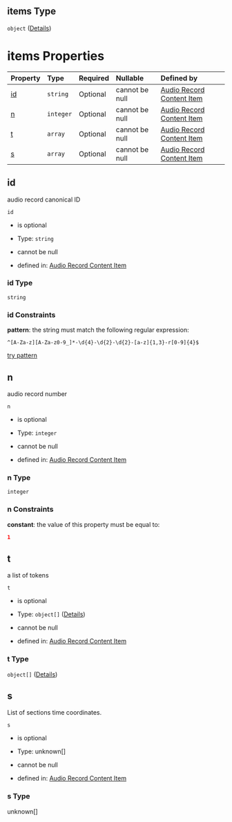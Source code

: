 ## items Type

`object` ([Details](audio_record_contentitem-properties-rreb-items.md))

# items Properties

| Property  | Type      | Required | Nullable       | Defined by                                                                                                                                                                                                                        |
| :-------- | :-------- | :------- | :------------- | :-------------------------------------------------------------------------------------------------------------------------------------------------------------------------------------------------------------------------------- |
| [id](#id) | `string`  | Optional | cannot be null | [Audio Record Content Item](audio_record_contentitem-properties-rreb-items-properties-id.md "https://impresso.github.io/impresso-schemas/json/rebuilt/audio_record_contentitem.schema.json#/properties/rreb/items/properties/id") |
| [n](#n)   | `integer` | Optional | cannot be null | [Audio Record Content Item](audio_record_contentitem-properties-rreb-items-properties-n.md "https://impresso.github.io/impresso-schemas/json/rebuilt/audio_record_contentitem.schema.json#/properties/rreb/items/properties/n")   |
| [t](#t)   | `array`   | Optional | cannot be null | [Audio Record Content Item](audio_record_contentitem-properties-rreb-items-properties-t.md "https://impresso.github.io/impresso-schemas/json/rebuilt/audio_record_contentitem.schema.json#/properties/rreb/items/properties/t")   |
| [s](#s)   | `array`   | Optional | cannot be null | [Audio Record Content Item](audio_record_contentitem-properties-rreb-items-properties-s.md "https://impresso.github.io/impresso-schemas/json/rebuilt/audio_record_contentitem.schema.json#/properties/rreb/items/properties/s")   |

## id

audio record canonical ID

`id`

*   is optional

*   Type: `string`

*   cannot be null

*   defined in: [Audio Record Content Item](audio_record_contentitem-properties-rreb-items-properties-id.md "https://impresso.github.io/impresso-schemas/json/rebuilt/audio_record_contentitem.schema.json#/properties/rreb/items/properties/id")

### id Type

`string`

### id Constraints

**pattern**: the string must match the following regular expression:&#x20;

```regexp
^[A-Za-z][A-Za-z0-9_]*-\d{4}-\d{2}-\d{2}-[a-z]{1,3}-r[0-9]{4}$
```

[try pattern](https://regexr.com/?expression=%5E%5BA-Za-z%5D%5BA-Za-z0-9_%5D*-%5Cd%7B4%7D-%5Cd%7B2%7D-%5Cd%7B2%7D-%5Ba-z%5D%7B1%2C3%7D-r%5B0-9%5D%7B4%7D%24 "try regular expression with regexr.com")

## n

audio record number

`n`

*   is optional

*   Type: `integer`

*   cannot be null

*   defined in: [Audio Record Content Item](audio_record_contentitem-properties-rreb-items-properties-n.md "https://impresso.github.io/impresso-schemas/json/rebuilt/audio_record_contentitem.schema.json#/properties/rreb/items/properties/n")

### n Type

`integer`

### n Constraints

**constant**: the value of this property must be equal to:

```json
1
```

## t

a list of tokens

`t`

*   is optional

*   Type: `object[]` ([Details](audio_record_contentitem-properties-rreb-items-properties-t-items.md))

*   cannot be null

*   defined in: [Audio Record Content Item](audio_record_contentitem-properties-rreb-items-properties-t.md "https://impresso.github.io/impresso-schemas/json/rebuilt/audio_record_contentitem.schema.json#/properties/rreb/items/properties/t")

### t Type

`object[]` ([Details](audio_record_contentitem-properties-rreb-items-properties-t-items.md))

## s

List of sections time coordinates.

`s`

*   is optional

*   Type: unknown\[]

*   cannot be null

*   defined in: [Audio Record Content Item](audio_record_contentitem-properties-rreb-items-properties-s.md "https://impresso.github.io/impresso-schemas/json/rebuilt/audio_record_contentitem.schema.json#/properties/rreb/items/properties/s")

### s Type

unknown\[]
